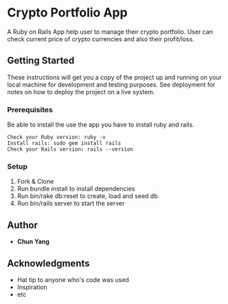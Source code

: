 # Crypto Portfolio App

A Ruby on Rails App help user to manage their crypto portfolio. User can check current price of crypto currencies and also their profit/loss.

## Getting Started

These instructions will get you a copy of the project up and running on your local machine for development and testing purposes. See deployment for notes on how to deploy the project on a live system.

### Prerequisites

Be able to install the use the app you have to install ruby and rails.

```
Check your Ruby version: ruby -v
Install rails: sudo gem install rails
Check your Rails version: rails --version
```

### Setup

1. Fork & Clone
2. Run bundle install to install dependencies
3. Run bin/rake db:reset to create, load and seed db
4. Run bin/rails server to start the server
 
## Author

* **Chun Yang**

## Acknowledgments

* Hat tip to anyone who's code was used
* Inspiration
* etc



